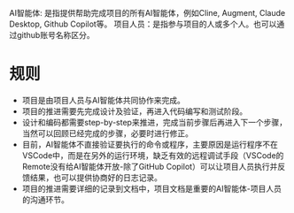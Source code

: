 AI智能体: 是指提供帮助完成项目的所有AI智能体，例如Cline, Augment, Claude Desktop, Github Copilot等。
项目人员：是指参与项目的人或多个人。也可以通过github账号名称区分。

# 规则
* 项目是由项目人员与AI智能体共同协作来完成。
* 项目的推进需要先完成设计及验证，再进入代码编写和测试阶段。
* 设计和编码都需要step-by-step来推进，完成当前步骤后再进入下一个步骤，当然可以回顾已经完成的步骤，必要时进行修正。
* 目前，AI智能体不直接验证要执行的命令或程序，主要原因是运行程序不在VSCode中，而是在另外的运行环境，缺乏有效的远程调试手段（VSCode的Remote没有给AI智能体开放-除了GitHub Copilot）可以让项目人员执行并反馈结果，也可以提供协商好的日志记录。
* 项目的推进需要详细的记录到文档中，项目文档是重要的AI智能体-项目人员的沟通环节。